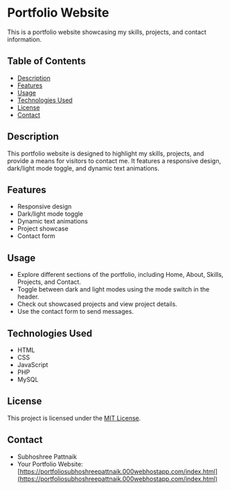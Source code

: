 # Portfolio Website

This is a portfolio website showcasing my skills, projects, and contact information.

## Table of Contents

- [Description](#description)
- [Features](#features)
- [Usage](#usage)
- [Technologies Used](#technologies-used)
- [License](#license)
- [Contact](#contact)

## Description

This portfolio website is designed to highlight my skills, projects, and provide a means for visitors to contact me. It features a responsive design, dark/light mode toggle, and dynamic text animations.

## Features

- Responsive design
- Dark/light mode toggle
- Dynamic text animations
- Project showcase
- Contact form

## Usage

- Explore different sections of the portfolio, including Home, About, Skills, Projects, and Contact.
- Toggle between dark and light modes using the mode switch in the header.
- Check out showcased projects and view project details.
- Use the contact form to send messages.

## Technologies Used

- HTML
- CSS
- JavaScript
- PHP
- MySQL

## License

This project is licensed under the [MIT License](LICENSE).

## Contact

- Subhoshree Pattnaik
- Your Portfolio Website:[https://portfoliosubhoshreepattnaik.000webhostapp.com/index.html](https://portfoliosubhoshreepattnaik.000webhostapp.com/index.html)
  


